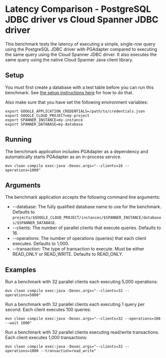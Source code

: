 # Latency Comparison - PostgreSQL JDBC driver vs Cloud Spanner JDBC driver

This benchmark tests the latency of executing a simple, single-row query using the PostgreSQL
JDBC driver with PGAdapter compared to executing the same query using the Cloud Spanner JDBC driver.
It also executes the same query using the native Cloud Spanner Java client library.

## Setup

You must first create a database with a test table before you can run this benchmark.
See [the setup instructions here](../README.md#setup-test-database) for how to do that.

Also make sure that you have set the following environment variables:

```shell
export GOOGLE_APPLICATION_CREDENTIALS=/path/to/credentials.json
export GOOGLE_CLOUD_PROJECT=my-project
export SPANNER_INSTANCE=my-instance
export SPANNER_DATABASE=my-database
```

## Running

The benchmark application includes PGAdapter as a dependency and automatically starts PGAdapter as
an in-process service.

```shell
mvn clean compile exec:java -Dexec.args="--clients=16 --operations=1000"
```

## Arguments

The benchmark application accepts the following command line arguments:
* --database: The fully qualified database name to use for the benchmark. Defaults to `projects/$GOOGLE_CLOUD_PROJECT/instances/$SPANNER_INSTANCE/databases/$SPANNER_DATABASE`.
* --clients: The number of parallel clients that execute queries. Defaults to 16.
* --operations: The number of operations (queries) that each client executes. Defaults to 1,000.
* --transaction: The type of transaction to execute. Must be either READ_ONLY or READ_WRITE. Defaults to READ_ONLY.

## Examples

Run a benchmark with 32 parallel clients each executing 5,000 operations:

```shell
mvn clean compile exec:java -Dexec.args="--clients=32 --operations=5000"
```


Run a benchmark with 32 parallel clients each executing 1 query per second.
Each client executes 100 queries:

```shell
mvn clean compile exec:java -Dexec.args="--clients=32 --operations=100 --wait 1000"
```


Run a benchmark with 32 parallel clients executing read/write transactions.
Each client executes 1,000 transactions:

```shell
mvn clean compile exec:java -Dexec.args="--clients=32 --operations=1000 --transaction=read_write"
```
